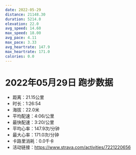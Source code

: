 ```yaml
---
date: 2022-05-29
distance: 21148.30
duration: 5214.0
elevation: 22.0
avg_speed: 14.60
max_speed: 18.00
avg_pace: 4.11
max_pace: 3.33
avg_heartrate: 147.9
max_heartrate: 171.0
calories: 0.0
---
```


# 2022年05月29日 跑步数据

- 距离：21.15公里
- 时长：1:26:54
- 海拔：22.0米
- 平均配速：4:06/公里
- 最快配速：3:20/公里
- 平均心率：147.9次/分钟
- 最大心率：171.0次/分钟
- 卡路里消耗：0.0千卡
- 活动链接：https://www.strava.com/activities/7221220656
